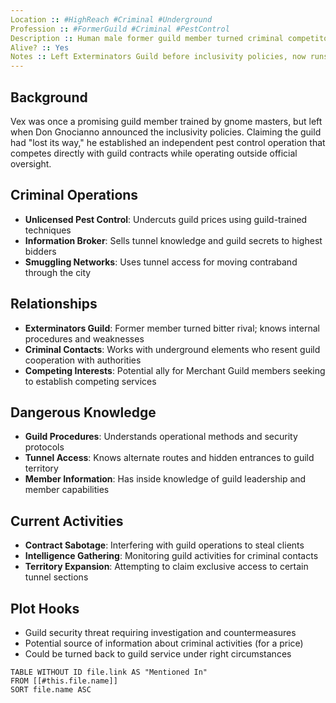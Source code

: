 ```yaml
---
Location :: #HighReach #Criminal #Underground
Profession :: #FormerGuild #Criminal #PestControl
Description :: Human male former guild member turned criminal competitor; knows guild secrets and tunnel systems from insider experience.
Alive? :: Yes
Notes :: Left Exterminators Guild before inclusivity policies, now runs competing pest control service using guild knowledge. Potential security threat and business rival.
---
```


## Background
Vex was once a promising guild member trained by gnome masters, but left when Don Gnocianno announced the inclusivity policies. Claiming the guild had "lost its way," he established an independent pest control operation that competes directly with guild contracts while operating outside official oversight.

## Criminal Operations
- **Unlicensed Pest Control**: Undercuts guild prices using guild-trained techniques
- **Information Broker**: Sells tunnel knowledge and guild secrets to highest bidders
- **Smuggling Networks**: Uses tunnel access for moving contraband through the city

## Relationships
- **Exterminators Guild**: Former member turned bitter rival; knows internal procedures and weaknesses
- **Criminal Contacts**: Works with underground elements who resent guild cooperation with authorities
- **Competing Interests**: Potential ally for Merchant Guild members seeking to establish competing services

## Dangerous Knowledge
- **Guild Procedures**: Understands operational methods and security protocols
- **Tunnel Access**: Knows alternate routes and hidden entrances to guild territory
- **Member Information**: Has inside knowledge of guild leadership and member capabilities

## Current Activities
- **Contract Sabotage**: Interfering with guild operations to steal clients
- **Intelligence Gathering**: Monitoring guild activities for criminal contacts
- **Territory Expansion**: Attempting to claim exclusive access to certain tunnel sections

## Plot Hooks
- Guild security threat requiring investigation and countermeasures
- Potential source of information about criminal activities (for a price)
- Could be turned back to guild service under right circumstances

```dataview
TABLE WITHOUT ID file.link AS "Mentioned In"
FROM [[#this.file.name]]
SORT file.name ASC
```
